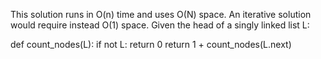 This solution runs in O(n) time and uses O(N) space.
An iterative solution would require instead O(1) space.
Given the head of a singly linked list L:

def count_nodes(L):
    if not L:
        return 0
    return 1 + count_nodes(L.next)
